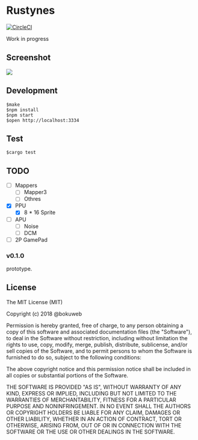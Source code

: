 # Rustynes

[![CircleCI](https://circleci.com/gh/bokuweb/rustnes.svg?style=svg)](https://circleci.com/gh/bokuweb/rustnes)

Work in progress

## Screenshot

<img src="https://github.com/bokuweb/flownes/blob/master/docs/screenshot.png?raw=true" />

## Development

```
$make
$npm install
$npm start
$open http://localhost:3334
```

## Test

```
$cargo test
```

## TODO

- [ ] Mappers
  - [ ] Mapper3
  - [ ] Othres
- [x] PPU
  - [x] 8 * 16 Sprite
- [ ] APU
  - [ ] Noise
  - [ ] DCM
- [ ] 2P GamePad  

### v0.1.0

prototype.

## License

The MIT License (MIT)

Copyright (c) 2018 @bokuweb

Permission is hereby granted, free of charge, to any person obtaining a copy of this software and associated documentation files (the "Software"), to deal in the Software without restriction, including without limitation the rights to use, copy, modify, merge, publish, distribute, sublicense, and/or sell copies of the Software, and to permit persons to whom the Software is furnished to do so, subject to the following conditions:

The above copyright notice and this permission notice shall be included in all copies or substantial portions of the Software.

THE SOFTWARE IS PROVIDED "AS IS", WITHOUT WARRANTY OF ANY KIND, EXPRESS OR IMPLIED, INCLUDING BUT NOT LIMITED TO THE WARRANTIES OF MERCHANTABILITY, FITNESS FOR A PARTICULAR PURPOSE AND NONINFRINGEMENT. IN NO EVENT SHALL THE AUTHORS OR COPYRIGHT HOLDERS BE LIABLE FOR ANY CLAIM, DAMAGES OR OTHER LIABILITY, WHETHER IN AN ACTION OF CONTRACT, TORT OR OTHERWISE, ARISING FROM, OUT OF OR IN CONNECTION WITH THE SOFTWARE OR THE USE OR OTHER DEALINGS IN THE SOFTWARE.
